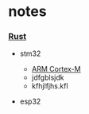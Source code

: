 # notes

### [Rust](https://github.com/a-givertzman/notes/tree/master/rust)
  - stm32  
    * [ARM Cortex-M]  
    * jdfgblsjdk  
    * kfhjlfjhs.kfl  
  - esp32  





    [ARM Cortex-M]: https://en.wikipedia.org/wiki/ARM_Cortex-M
    [ARM Cortex-M Instruction sets]: https://en.wikipedia.org/wiki/ARM_Cortex-M#Instruction_sets
